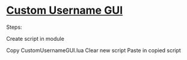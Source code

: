 # [Custom Username GUI](https://www.roblox.com/library/11470123568/)

Steps:

Create script in module

Copy CustomUsernameGUI.lua
Clear new script
Paste in copied script

